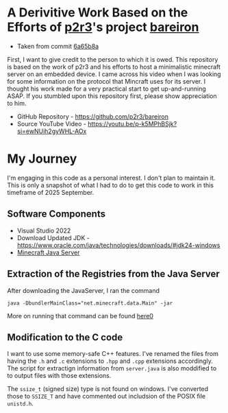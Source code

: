 # A Derivitive Work Based on the Efforts of [p2r3](https://github.com/p2r3)'s project [bareiron](https://github.com/p2r3/bareiron)

* Taken from commit [6a65b8a](https://github.com/p2r3/bareiron/commit/6a65b8acba6d8dc6aebdf08469f6b4729e0fcf77)

First, I want to give credit to the person to which it is owed. This repository is based on the work of p2r3 and his efforts to host a minimalistic minecraft server on an embedded device. I came across his video when I was looking for some information on the protocol that Mincraft uses for its server. I thought his work made for a very practical start to get up-and-running ASAP. If you stumbled upon this repository first, please show appreciation to him. 

* GitHub Repository - https://github.com/p2r3/bareiron
* Source YouTube Video - https://youtu.be/p-k5MPhBSjk?si=ewNUih2gyWHL-AOx


# My Journey

I'm engaging in this code as a personal interest. I don't plan to maintain it. This is only a snapshot of what I had to do to get this code to work in this timeframe of 2025 September. 


## Software Components
* Visual Studio 2022
* Download Updated JDK - https://www.oracle.com/java/technologies/downloads/#jdk24-windows
* [Minecraft Java Server ](https://piston-data.mojang.com/v1/objects/6bce4ef400e4efaa63a13d5e6f6b500be969ef81/server.jar)


## Extraction of the Registries from the Java Server

After downloading the JavaServer, I ran the command 

`java -DbundlerMainClass="net.minecraft.data.Main" -jar `

More on running that command can be found [here0](https://minecraft.wiki/w/Minecraft_Wiki:Projects/wiki.vg_merge/Data_Generators)


## Modification to the C code
I want to use some memory-safe C++ features. I've renamed the files from having the `.h` and `.c` extensions to `.hpp` and `.cpp` extensions accordingly. The script for extractign information from `server.java` is also moddified to to output files with those extensions. 

The `ssize_t` (signed size) type is not found on windows. I've converted those to `SSIZE_T` and have commented out includsion of the POSIX file `unistd.h`.